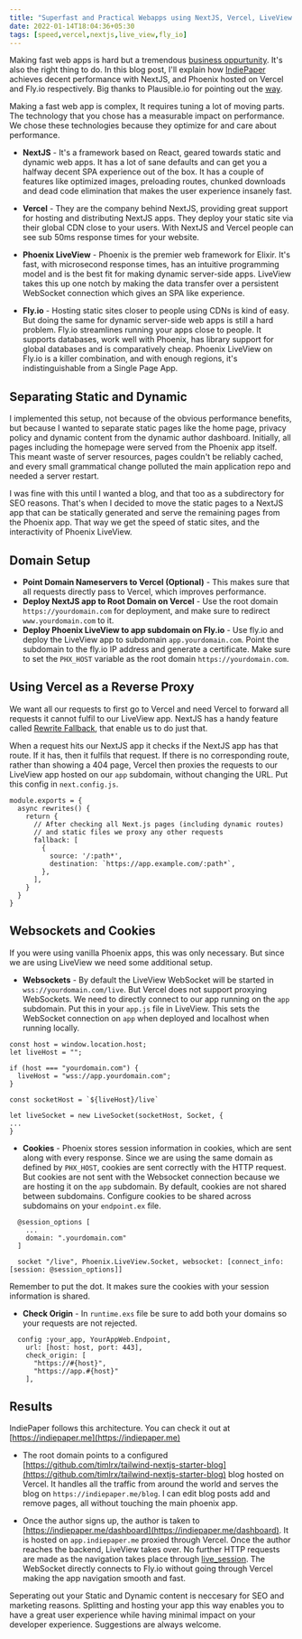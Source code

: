 ```yaml
---
title: "Superfast and Practical Webapps using NextJS, Vercel, LiveView and Fly.io"
date: 2022-01-14T18:04:36+05:30
tags: [speed,vercel,nextjs,live_view,fly_io]
---
```

Making fast web apps is hard but a tremendous [business oppurtunity](https://www.businesswire.com/news/home/20180724005488/en/Slow-Websites-Are-Silent-Killers-for-Businesses). It's also the right thing to do. In this blog post, I'll explain how [IndiePaper](https://indiepaper.me) achieves decent performance with NextJS, and Phoenix hosted on Vercel and Fly.io respectively. Big thanks to Plausible.io for pointing out the [way](https://github.com/plausible/analytics/discussions/1593).

Making a fast web app is complex, It requires tuning a lot of moving parts. The technology that you chose has a measurable impact on performance. We chose these technologies because they optimize for and care about performance.

* **NextJS** - It's a framework based on React, geared towards static and dynamic web apps. It has a lot of sane defaults and can get you a halfway decent SPA experience out of the box. It has a couple of features like optimized images, preloading routes, chunked downloads and dead code elimination that makes the user experience insanely fast. 

* **Vercel** - They are the company behind NextJS, providing great support for hosting and distributing NextJS apps. They deploy your static site via their global CDN close to your users. With NextJS and Vercel people can see sub 50ms response times for your website.

* **Phoenix LiveView** - Phoenix is the premier web framework for Elixir. It's fast, with microsecond response times, has an intuitive programming model and is the best fit for making dynamic server-side apps. LiveView takes this up one notch by making the data transfer over a persistent WebSocket connection which gives an SPA like experience.

* **Fly.io** - Hosting static sites closer to people using CDNs is kind of easy. But doing the same for dynamic server-side web apps is still a hard problem. Fly.io streamlines running your apps close to people. It supports databases, work well with Phoenix, has library support for global databases and is comparatively cheap. Phoenix LiveView on Fly.io is a killer combination, and with enough regions, it's indistinguishable from a Single Page App. 

## Separating Static and Dynamic
I implemented this setup, not because of the obvious performance benefits, but because I wanted to separate static pages like the home page, privacy policy and dynamic content from the dynamic author dashboard. Initially, all pages including the homepage were served from the Phoenix app itself. This meant waste of server resources, pages couldn't be reliably cached, and every small grammatical change polluted the main application repo and needed a server restart. 

I was fine with this until I wanted a blog, and that too as a subdirectory for SEO reasons. That's when I decided to move the static pages to a NextJS app that can be statically generated and serve the remaining pages from the Phoenix app. That way we get the speed of static sites, and the interactivity of Phoenix LiveView.

## Domain Setup
* **Point Domain Nameservers to Vercel (Optional)** - This makes sure that all requests directly pass to Vercel, which improves performance.
* **Deploy NextJS app to Root Domain on Vercel** - Use the root domain `https://yourdomain.com` for deployment, and make sure to redirect `www.yourdomain.com` to it.
* **Deploy Phoenix LiveView to app subdomain on Fly.io** - Use fly.io and deploy the LiveView app to subdomain `app.yourdomain.com`. Point the subdomain to the fly.io IP address and generate a certificate. Make sure to set the `PHX_HOST` variable as the root domain `https://yourdomain.com`.

## Using Vercel as a Reverse Proxy
We want all our requests to first go to Vercel and need Vercel to forward all requests it cannot fulfil to our LiveView app. NextJS has a handy feature called [Rewrite Fallback](https://nextjs.org/docs/migrating/incremental-adoption#rewrites), that enable us to do just that. 

When a request hits our NextJS app it checks if the NextJS app has that route. If it has, then it fulfils that request. If there is no corresponding route, rather than showing a 404 page, Vercel then proxies the requests to our LiveView app hosted on our `app` subdomain, without changing the URL. Put this config in `next.config.js`.

```
module.exports = {
  async rewrites() {
    return {
      // After checking all Next.js pages (including dynamic routes)
      // and static files we proxy any other requests
      fallback: [
        {
          source: '/:path*',
          destination: `https://app.example.com/:path*`,
        },
      ],
    }
  }
}
```


## Websockets and Cookies
If you were using vanilla Phoenix apps, this was only necessary. But since we are using LiveView we need some additional setup.

* **Websockets** - By default the LiveView WebSocket will be started in `wss://yourdomain.com/live`. But Vercel does not support proxying WebSockets. We need to directly connect to our app running on the `app` subdomain. Put this in your `app.js` file in LiveView. This sets the WebSocket connection on `app` when deployed and localhost when running locally.

```
const host = window.location.host;
let liveHost = "";

if (host === "yourdomain.com") {
  liveHost = "wss://app.yourdomain.com";
} 

const socketHost = `${liveHost}/live`

let liveSocket = new LiveSocket(socketHost, Socket, {
...
}

```

* **Cookies** - Phoenix stores session information in cookies, which are sent along with every response. Since we are using the same domain as defined by `PHX_HOST`, cookies are sent correctly with the HTTP request. But cookies are not sent with the Websocket connection because we are hosting it on the `app` subdomain. By default, cookies are not shared between subdomains. Configure cookies to be shared across subdomains on your `endpoint.ex` file.

```
  @session_options [
    ...
    domain: ".yourdomain.com"
  ]

  socket "/live", Phoenix.LiveView.Socket, websocket: [connect_info: [session: @session_options]]

```

Remember to put the dot. It makes sure the cookies with your session information is shared.

* **Check Origin** - In `runtime.exs` file be sure to add both your domains so your requests are not rejected.

```
  config :your_app, YourAppWeb.Endpoint,
    url: [host: host, port: 443],
    check_origin: [
      "https://#{host}",
      "https://app.#{host}"
    ],

```

## Results
IndiePaper follows this architecture. You can check it out at [https://indiepaper.me](https://indiepaper.me)

* The root domain points to a configured [https://github.com/timlrx/tailwind-nextjs-starter-blog](https://github.com/timlrx/tailwind-nextjs-starter-blog) blog hosted on Vercel. It handles all the traffic from around the world and serves the blog on `https://indiepaper.me/blog`. I can edit blog posts add and remove pages, all without touching the main phoenix app.

* Once the author signs up, the author is taken to [https://indiepaper.me/dashboard](https://indiepaper.me/dashboard). It is hosted on `app.indiepaper.me` proxied through Vercel. Once the author reaches the backend, LiveView takes over. No further HTTP requests are made as the navigation takes place through [live_session](https://hexdocs.pm/phoenix_live_view/Phoenix.LiveView.Router.html#live_session/3). The WebSocket directly connects to Fly.io without going through Vercel making the app navigation smooth and fast.

Seperating out your Static and Dynamic content is neccesary for SEO and marketing reasons. Splitting and hosting your app this way enables you to have a great user experience while having minimal impact on your developer experience. Suggestions are always welcome.
